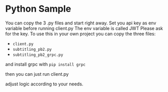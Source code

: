 # Python Sample

You can copy the 3 .py files and start right away. Set you api key as env variable before running client.py
The env variable is called JWT 
Please ask for the key.
To use this in your own project you can copy the three files:
* `client.py`
* `subtitling_pb2.py`
* `subtitling_pb2_grpc.py`

and install grpc with 
`pip install grpc`

then you can just run client.py

adjust logic according to your needs.